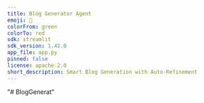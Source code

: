```yaml
---
title: Blog Generator Agent
emoji: 🐨
colorFrom: green
colorTo: red
sdk: streamlit
sdk_version: 1.42.0
app_file: app.py
pinned: false
license: apache-2.0
short_description: Smart Blog Generation with Auto-Refinement
---
```

"# BlogGenerat" 
